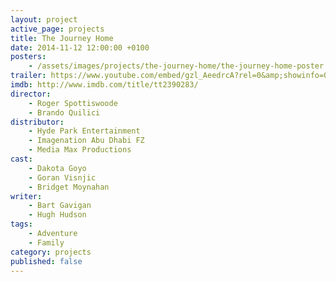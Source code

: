 ```yaml
---
layout: project
active_page: projects
title: The Journey Home
date: 2014-11-12 12:00:00 +0100
posters:
    - /assets/images/projects/the-journey-home/the-journey-home-poster.jpg
trailer: https://www.youtube.com/embed/gzl_AeedrcA?rel=0&amp;showinfo=0
imdb: http://www.imdb.com/title/tt2390283/
director:
    - Roger Spottiswoode
    - Brando Quilici
distributor:
    - Hyde Park Entertainment
    - Imagenation Abu Dhabi FZ
    - Media Max Productions
cast:
    - Dakota Goyo
    - Goran Visnjic
    - Bridget Moynahan
writer:
    - Bart Gavigan
    - Hugh Hudson
tags:
    - Adventure
    - Family
category: projects
published: false
---
```

